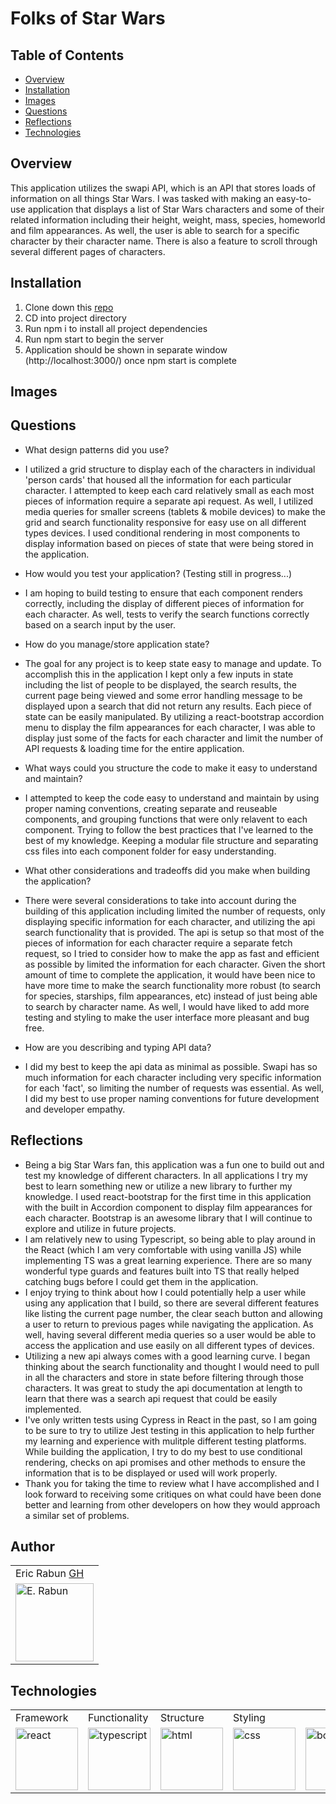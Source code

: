 # Folks of Star Wars

## Table of Contents
 * [Overview](#Overview)
 * [Installation](#Installation)
 * [Images](#Images)
 * [Questions](#Questions)
 * [Reflections](#Reflections)
 * [Technologies](#Technologies)

## Overview
This application utilizes the swapi API, which is an API that stores loads of information on all things Star Wars.  I was tasked with making an easy-to-use application that displays a list of Star Wars characters and some of their related information including their height, weight, mass, species, homeworld and film appearances.  As well, the user is able to search for a specific character by their character name.  There is also a feature to scroll through several different pages of characters. 

## Installation

1. Clone down this [repo](https://github.com/errabun/Pushpay_challenge)
2. CD into project directory
3. Run npm i to install all project dependencies
4. Run npm start to begin the server
5. Application should be shown in separate window (http://localhost:3000/) once npm start is complete

## Images

## Questions

* What design patterns did you use?
 - I utilized a grid structure to display each of the characters in individual 'person cards' that housed all the information for each particular character.  I attempted to keep each card relatively small as each most pieces of information require a separate api request.  As well, I utilized media queries for smaller screens (tablets & mobile devices) to make the grid and search functionality responsive for easy use on all different types devices. I used conditional rendering in most components to display information based on pieces of state that were being stored in the application. 
* How would you test your application? (Testing still in progress...)
 - I am hoping to build testing to ensure that each component renders correctly, including the display of different pieces of information for each character.  As well, tests to verify the search functions correctly based on a search input by the user. 
* How do you manage/store application state?
 - The goal for any project is to keep state easy to manage and update.  To accomplish this in the application I kept only a few inputs in state including the list of people to be displayed, the search results, the current page being viewed and some error handling message to be displayed upon a search that did not return any results.  Each piece of state can be easily manipulated. By utilizing a react-bootstrap accordion menu to display the film appearances for each character, I was able to display just some of the facts for each character and limit the number of API requests & loading time for the entire application. 
* What ways could you structure the code to make it easy to understand and maintain?
 - I attempted to keep the code easy to understand and maintain by using proper naming conventions, creating separate and reuseable components, and grouping functions that were only relavent to each component.  Trying to follow the best practices that I've learned to the best of my knowledge.  Keeping a modular file structure and separating css files into each component folder for easy understanding.  
* What other considerations and tradeoffs did you make when building the application?
 - There were several considerations to take into account during the building of this application including limited the number of requests, only displaying specific information for each character, and utilizing the api search functionality that is provided.  The api is setup so that most of the pieces of information for each character require a separate fetch request, so I tried to consider how to make the app as fast and efficient as possible by limited the information for each character.  Given the short amount of time to complete the application, it would have been nice to have more time to make the search functionality more robust (to search for species, starships, film appearances, etc) instead of just being able to search by character name.  As well, I would have liked to add more testing and styling to make the user interface more pleasant and bug free. 
* How are you describing and typing API data?
 - I did my best to keep the api data as minimal as possible.  Swapi has so much information for each character including very specific information for each 'fact', so limiting the number of requests was essential.  As well, I did my best to use proper naming conventions for future development and developer empathy.  

## Reflections

 - Being a big Star Wars fan, this application was a fun one to build out and test my knowledge of different characters.  In all applications I try my best to learn something new or utilize a new library to further my knowledge.  I used react-bootstrap for the first time in this application with the built in Accordion component to display film appearances for each character.  Bootstrap is an awesome library that I will continue to explore and utilize in future projects.  
 - I am relatively new to using Typescript, so being able to play around in the React (which I am very comfortable with using vanilla JS) while implementing TS was a great learning experience.  There are so many wonderful type guards and features built into TS that really helped catching bugs before I could get them in the application.  
 - I enjoy trying to think about how I could potentially help a user while using any application that I build, so there are several different features like listing the current page number, the clear seach button and allowing a user to return to previous pages while navigating the application.  As well, having several different media queries so a user would be able to access the application and use easily on all different types of devices.  
 - Utilizing a new api always comes with a good learning curve.  I began thinking about the search functionality and thought I would need to pull in all the characters and store in state before filtering through those characters.  It was great to study the api documentation at length to learn that there was a search api request that could be easily implemented.  
 - I've only written tests using Cypress in React in the past, so I am going to be sure to try to utilize Jest testing in this application to help further my learning and experience with mulitple different testing platforms.  While building the application, I try to do my best to use conditional rendering, checks on api promises and other methods to ensure the information that is to be displayed or used will work properly.  
 - Thank you for taking the time to review what I have accomplished and I look forward to receiving some critiques on what could have been done better and learning from other developers on how they would approach a similar set of problems.

## Author
<table>
    <tr>
        <td> Eric Rabun <a href="https://github.com/errabun">GH</td>
    </tr>
    </tr>
        <td><img src="https://avatars.githubusercontent.com/u/73191225?v=4" alt="E. Rabun" width="125" height="auto" /></td>
    </tr>
</table>

## Technologies

<table>
    <tr>
        <td>Framework</td>
        <td>Functionality</td>
        <td>Structure</td>
        <td>Styling</td>
    </tr>
    </tr>
        <td><img src="https://mildaintrainings.com/wp-content/uploads/2017/11/react-logo.png" alt="react" width="100" height="auto" /></td>
        <td><img src="https://www.software-architects.com/content/images/blog/2016/12/typescript-logo.png" alt="typescript" width="100" height="auto" /></td>
        <td><img src="https://cdn.pixabay.com/photo/2017/08/05/11/16/logo-2582748_1280.png" alt="html" width="100" height="auto" /></td>
        <td><img src="https://www.pinclipart.com/picdir/middle/175-1759459_eng-a-med-kamel-frameworks-css-css-logo.png" alt="css" width="100" height="auto" /></td>
        <td><img src="https://pluspng.com/img-png/bootstrap-png-bootstrap-512.png" alt="bootstrap" width="100" height="auto" /></td>
    </tr>
</table>
